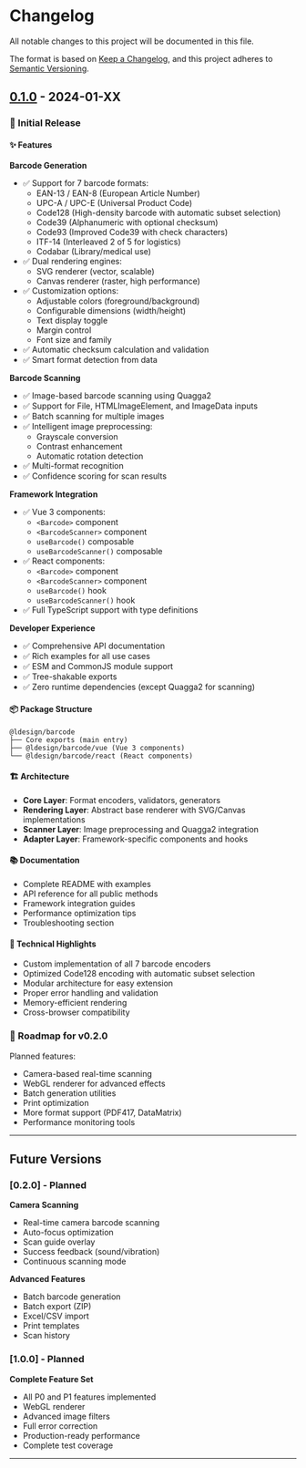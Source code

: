 # Changelog

All notable changes to this project will be documented in this file.

The format is based on [Keep a Changelog](https://keepachangelog.com/en/1.0.0/),
and this project adheres to [Semantic Versioning](https://semver.org/spec/v2.0.0.html).

## [0.1.0] - 2024-01-XX

### 🎉 Initial Release

#### ✨ Features

**Barcode Generation**
- ✅ Support for 7 barcode formats:
  - EAN-13 / EAN-8 (European Article Number)
  - UPC-A / UPC-E (Universal Product Code)
  - Code128 (High-density barcode with automatic subset selection)
  - Code39 (Alphanumeric with optional checksum)
  - Code93 (Improved Code39 with check characters)
  - ITF-14 (Interleaved 2 of 5 for logistics)
  - Codabar (Library/medical use)
- ✅ Dual rendering engines:
  - SVG renderer (vector, scalable)
  - Canvas renderer (raster, high performance)
- ✅ Customization options:
  - Adjustable colors (foreground/background)
  - Configurable dimensions (width/height)
  - Text display toggle
  - Margin control
  - Font size and family
- ✅ Automatic checksum calculation and validation
- ✅ Smart format detection from data

**Barcode Scanning**
- ✅ Image-based barcode scanning using Quagga2
- ✅ Support for File, HTMLImageElement, and ImageData inputs
- ✅ Batch scanning for multiple images
- ✅ Intelligent image preprocessing:
  - Grayscale conversion
  - Contrast enhancement
  - Automatic rotation detection
- ✅ Multi-format recognition
- ✅ Confidence scoring for scan results

**Framework Integration**
- ✅ Vue 3 components:
  - `<Barcode>` component
  - `<BarcodeScanner>` component
  - `useBarcode()` composable
  - `useBarcodeScanner()` composable
- ✅ React components:
  - `<Barcode>` component
  - `<BarcodeScanner>` component
  - `useBarcode()` hook
  - `useBarcodeScanner()` hook
- ✅ Full TypeScript support with type definitions

**Developer Experience**
- ✅ Comprehensive API documentation
- ✅ Rich examples for all use cases
- ✅ ESM and CommonJS module support
- ✅ Tree-shakable exports
- ✅ Zero runtime dependencies (except Quagga2 for scanning)

#### 📦 Package Structure

```
@ldesign/barcode
├── Core exports (main entry)
├── @ldesign/barcode/vue (Vue 3 components)
└── @ldesign/barcode/react (React components)
```

#### 🏗️ Architecture

- **Core Layer**: Format encoders, validators, generators
- **Rendering Layer**: Abstract base renderer with SVG/Canvas implementations
- **Scanner Layer**: Image preprocessing and Quagga2 integration
- **Adapter Layer**: Framework-specific components and hooks

#### 📚 Documentation

- Complete README with examples
- API reference for all public methods
- Framework integration guides
- Performance optimization tips
- Troubleshooting section

#### 🔧 Technical Highlights

- Custom implementation of all 7 barcode encoders
- Optimized Code128 encoding with automatic subset selection
- Modular architecture for easy extension
- Proper error handling and validation
- Memory-efficient rendering
- Cross-browser compatibility

### 🎯 Roadmap for v0.2.0

Planned features:
- Camera-based real-time scanning
- WebGL renderer for advanced effects
- Batch generation utilities
- Print optimization
- More format support (PDF417, DataMatrix)
- Performance monitoring tools

---

## Future Versions

### [0.2.0] - Planned

**Camera Scanning**
- Real-time camera barcode scanning
- Auto-focus optimization
- Scan guide overlay
- Success feedback (sound/vibration)
- Continuous scanning mode

**Advanced Features**
- Batch barcode generation
- Batch export (ZIP)
- Excel/CSV import
- Print templates
- Scan history

### [1.0.0] - Planned

**Complete Feature Set**
- All P0 and P1 features implemented
- WebGL renderer
- Advanced image filters
- Full error correction
- Production-ready performance
- Complete test coverage

---

[0.1.0]: https://github.com/ldesign/barcode/releases/tag/v0.1.0


